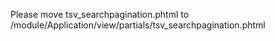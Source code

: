 Please move tsv_searchpagination.phtml to 
/module/Application/view/partials/tsv_searchpagination.phtml